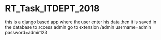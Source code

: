 # RT_Task_ITDEPT_2018
this is a django based app where the user enter his data then it is saved in the database
to access admin go to extension /admin username=admin password=admin123
